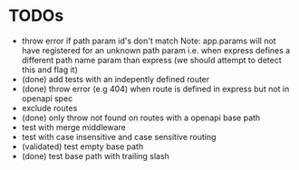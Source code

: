 # TODOs

- throw error if path param id's don't match
  Note: app.params will not have registered for an unknown path param i.e. when express defines a different path name param than express (we should attempt to detect this and flag it)
- (done) add tests with an indepently defined router
- (done) throw error (e.g 404) when route is defined in express but not in openapi spec
- exclude routes
- (done) only throw not found on routes with a openapi base path
- test with merge middleware
- test with case insensitive and case sensitive routing
- (validated) test empty base path
- (done) test base path with trailing slash
